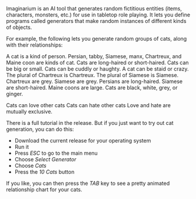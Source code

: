Imaginarium is an AI tool that generates random fictitious entities (items, characters, monsters, etc.) for use in tabletop role playing.
It lets you define programs called generators that make random instances of different kinds of objects.

For example, the following lets you generate random groups of cats, along with their relationships:

  A cat is a kind of person.
  Persian, tabby, Siamese, manx, Chartreux, and Maine coon are kinds of cat.
  Cats are long-haired or short-haired.
  Cats can be big or small.
  Cats can be cuddly or haughty.
  A cat can be staid or crazy.
  The plural of Chartreux is Chartreux.
  The plural of Siamese is Siamese.
  Chartreux are grey.
  Siamese are grey.
  Persians are long-haired.
  Siamese are short-haired.
  Maine coons are large.
  Cats are black, white, grey, or ginger.

  Cats can love other cats
  Cats can hate other cats
  Love and hate are mutually exclusive.

There is a full tutorial in the release.  But if you just want to try out cat generation, you can do this:
* Download the current release for your operating system
* Run it
* Press *ESC* to go to the main menu
* Choose *Select Generator*
* Choose *Cats*
* Press the *10 Cats* button

If you like, you can then press the *TAB* key to see a pretty animated relationship chart for your cats.
